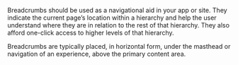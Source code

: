 Breadcrumbs should be used as a navigational aid in your app or site. They indicate the current page’s location within a hierarchy and help the user understand where they are in relation to the rest of that hierarchy. They also afford one-click access to higher levels of that hierarchy.

Breadcrumbs are typically placed, in horizontal form, under the masthead or navigation of an experience, above the primary content area.